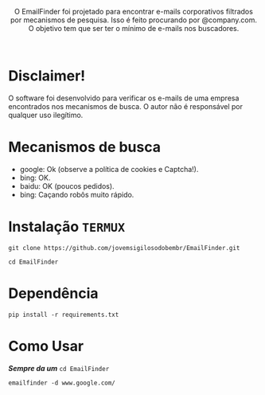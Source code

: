 
<p align="center">
O EmailFinder foi projetado para encontrar e-mails corporativos filtrados por mecanismos de pesquisa. Isso é feito procurando por @company.com. O objetivo tem que ser ter o mínimo de e-mails nos buscadores.
</p>
<br/>

# Disclaimer!

O software foi desenvolvido para verificar os e-mails de uma empresa encontrados nos mecanismos de busca. O autor não é responsável por qualquer uso ilegítimo.


# Mecanismos de busca

* google: Ok (observe a política de cookies e Captcha!).
* bing: OK.
* baidu: OK (poucos pedidos).
* bing: Caçando robôs muito rápido.




# Instalação ```TERMUX```


```
git clone https://github.com/jovemsigilosodobembr/EmailFinder.git

cd EmailFinder
```

# Dependência


```
pip install -r requirements.txt
```

# Como Usar

***Sempre da um***  ```cd EmailFinder```

```
emailfinder -d www.google.com/
```



